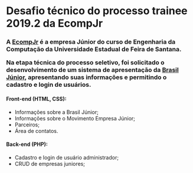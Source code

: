 # Desafio técnico do processo trainee 2019.2 da EcompJr

<h3> A <a href="https://ecompjr.com.br">EcompJr<a/> é a empresa Júnior do curso de Engenharia da Computação da Universidade Estadual de Feira de Santana.

<p> Na etapa técnica do processo seletivo, foi solicitado o desenvolvimento de um sistema de apresentação da 
<a href="https://www.brasiljunior.org.br/">Brasil Júnior</a>, apresentando suas informações e permitindo o cadastro e login de usuários. </p>

#### Front-end (HTML, CSS):
- Informações sobre a Brasil Júnior;
- Informações sobre o Movimento Empresa Júnior;
- Parceiros;
- Área de contatos.

#### Back-end (PHP):
- Cadastro e login de usuário administrador;
- CRUD de empresas juniores;




